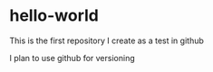 # hello-world
This is the first repository I create as a test in github

I plan to use github for versioning

